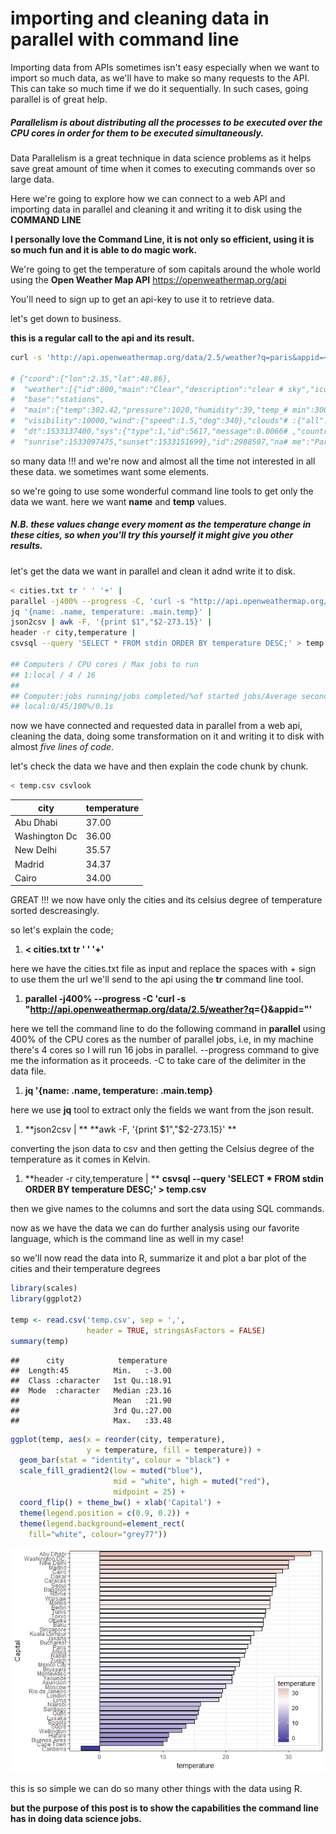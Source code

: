 importing and cleaning data in parallel with command line
================

Importing data from APIs sometimes isn't easy especially when we want to import so much data, as we'll have to make so many requests to the API. This can take so much time if we do it sequentially. In such cases, going parallel is of great help.

##### Parallelism is about distributing all the processes to be executed over the CPU cores in order for them to be executed simultaneously.

Data Parallelism is a great technique in data science problems as it helps save great amount of time when it comes to executing commands over so large data.

Here we're going to explore how we can connect to a web API and importing data in parallel and cleaning it and writing it to disk using the **COMMAND LINE**

**I personally love the Command Line, it is not only so efficient, using it is so much fun and it is able to do magic work.**

We're going to get the temperature of som capitals around the whole world using the **Open Weather Map API** <https://openweathermap.org/api>

You'll need to sign up to get an api-key to use it to retrieve data.

let's get down to business.

**this is a regular call to the api and its result.**

``` bash
curl -s 'http://api.openweathermap.org/data/2.5/weather?q=paris&appid=<your-api-key>'

# {"coord":{"lon":2.35,"lat":48.86},
#  "weather":[{"id":800,"main":"Clear","description":"clear # sky","icon":"01d"}],
#  "base":"stations",
#  "main":{"temp":302.42,"pressure":1020,"humidity":39,"temp_# min":300.15,"temp_max":304.15},
#  "visibility":10000,"wind":{"speed":1.5,"deg":340},"clouds"# :{"all":0},
#  "dt":1533137400,"sys":{"type":1,"id":5617,"message":0.0066# ,"country":"FR",
#  "sunrise":1533097475,"sunset":1533151699},"id":2988507,"na# me":"Paris","cod":200}
```

so many data !!! and we're now and almost all the time not interested in all these data. we sometimes want some elements.

so we're going to use some wonderful command line tools to get only the data we want. here we want **name** and **temp** values.

##### N.B. these values change every moment as the temperature change in these cities, so when you'll try this yourself it might give you other results.

let's get the data we want in parallel and clean it adnd write it to disk.

``` bash
< cities.txt tr ' ' '+' | 
parallel -j400% --progress -C, 'curl -s "http://api.openweathermap.org/data/2.5/weather?q={}&appid=<your-api-key>"' | 
jq '{name: .name, temperature: .main.temp}' | 
json2csv | awk -F, '{print $1","$2-273.15}' | 
header -r city,temperature | 
csvsql --query 'SELECT * FROM stdin ORDER BY temperature DESC;' > temp.csv 

## Computers / CPU cores / Max jobs to run
## 1:local / 4 / 16
## 
## Computer:jobs running/jobs completed/%of started jobs/Average seconds to complete
## local:0/45/100%/0.1s
```

now we have connected and requested data in parallel from a web api, cleaning the data, doing some transformation on it and writing it to disk with almost *five lines of code*.

let's check the data we have and then explain the code chunk by chunk.

``` bash
< temp.csv csvlook
```

| city      | temperature |
|-----------|-------------|
| Abu Dhabi | 37.00       |
| Washington Dc| 36.00       |
| New Delhi | 35.57       |
| Madrid    | 34.37       |
| Cairo     | 34.00       |

GREAT !!! we now have only the cities and its celsius degree of temperature sorted descreasingly.

so let's explain the code;

1.  **&lt; cities.txt tr ' ' '+'**

here we have the cities.txt file as input and replace the spaces with + sign to use them the url we'll send to the api using the **tr** command line tool.

1.  **parallel -j400% --progress -C 'curl -s "<http://api.openweathermap.org/data/2.5/weather?q>={}&appid=<your-api-key>"'**

here we tell the command line to do the following command in **parallel** using 400% of the CPU cores as the number of parallel jobs, i.e, in my machine there's 4 cores so I will run 16 jobs in parallel. --progress command to give me the information as it proceeds. -C to take care of the delimiter in the data file.

1.  **jq '{name: .name, temperature: .main.temp}**

here we use **jq** tool to extract only the fields we want from the json result.

1.  **json2csv | **
**awk -F, '{print $1","$2-273.15}' **

converting the json data to csv and then getting the Celsius degree of the temperature as it comes in Kelvin.

1.  **header -r city,temperature | **
**csvsql --query 'SELECT \* FROM stdin ORDER BY temperature DESC;' &gt; temp.csv**

then we give names to the columns and sort the data using SQL commands.

now as we have the data we can do further analysis using our favorite language, which is the command line as well in my case!

so we'll now read the data into R, summarize it and plot a bar plot of the cities and their temperature degrees

``` r
library(scales)
library(ggplot2)

temp <- read.csv('temp.csv', sep = ',', 
                 header = TRUE, stringsAsFactors = FALSE)
summary(temp)
```

    ##      city            temperature   
    ##  Length:45          Min.   :-3.00  
    ##  Class :character   1st Qu.:18.91  
    ##  Mode  :character   Median :23.16  
    ##                     Mean   :21.90  
    ##                     3rd Qu.:27.00  
    ##                     Max.   :33.48

``` r
ggplot(temp, aes(x = reorder(city, temperature), 
                 y = temperature, fill = temperature)) +
  geom_bar(stat = "identity", colour = "black") + 
  scale_fill_gradient2(low = muted("blue"), 
                       mid = "white", high = muted("red"),
                       midpoint = 25) + 
  coord_flip() + theme_bw() + xlab('Capital') +
  theme(legend.position = c(0.9, 0.2)) +
  theme(legend.background=element_rect(
    fill="white", colour="grey77"))
```

![](command_line_parallel_files/figure-markdown_github/bar%20plot-1.png)

this is so simple we can do so many other things with the data using R.

**but the purpose of this post is to show the capabilities the command line has in doing data science jobs.**
